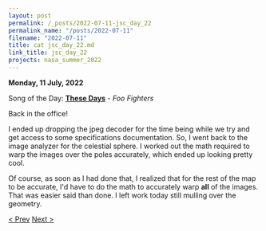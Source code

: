 ```yaml
---
layout: post
permalink: /_posts/2022-07-11-jsc_day_22
permalink_name: "/posts/2022-07-11"
filename: "2022-07-11"
title: cat jsc_day_22.md
link_title: jsc_day_22
projects: nasa_summer_2022
---
```

**Monday, 11 July, 2022**

Song of the Day: [**These Days**](https://youtu.be/YDVAQI-4lto) - *Foo Fighters*

Back in the office!

I ended up dropping the jpeg decoder for the time being while we try and get access to some specifications documentation. So, I went back to the image analyzer for the celestial sphere. I worked out the math required to warp the images over the poles accurately, which ended up looking pretty cool.

Of course, as soon as I had done that, I realized that for the rest of the map to be accurate, I'd have to do the math to accurately warp **all** of the images. That was easier said than done. I left work today still mulling over the geometry.

[< Prev](/_posts/2022-07-08-jsc_day_21)    [Next >](/_posts/2022-07-12-jsc_day_23)

